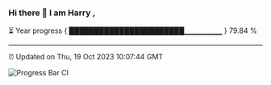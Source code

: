 ### Hi there 👋 I am Harry , 

⏳ Year progress { ███████████████████████▁▁▁▁▁▁▁ } 79.84 %

---

⏰ Updated on Thu, 19 Oct 2023 10:07:44 GMT

![Progress Bar CI](https://github.com/duykhang68/duykhang68/workflows/Progress%20Bar%20CI/badge.svg)

